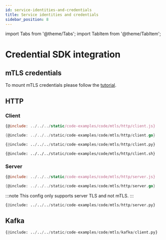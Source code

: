 ```yaml
---
id: service-identities-and-credentials
title: Service identities and credentials
sidebar_position: 8
---
```

import Tabs from '@theme/Tabs';
import TabItem from '@theme/TabItem';

# Credential SDK integration

## mTLS credentials

To mount mTLS credentials please follow the [tutorial](/documentation/quick-tutorials/mtls).

## HTTP
### Client

<Tabs>
<TabItem value="js" label="JS" default>

```js
{@include: ../../../static/code-examples/code/mtls/http/client.js}
```
</TabItem>
<TabItem value="go" label="GO">

```go
{@include: ../../../static/code-examples/code/mtls/http/client.go}
```
</TabItem>
<TabItem value="python" label="Python">

```python
{@include: ../../../static/code-examples/code/mtls/http/client.py}
```
</TabItem>
<TabItem value="curl" label="cURL">

```shell
{@include: ../../../static/code-examples/code/mtls/http/client.sh}
```
</TabItem>
</Tabs>

### Server

<Tabs>
<TabItem value="js" label="JS" default>

```js
{@include: ../../../static/code-examples/code/mtls/http/server.js}
```
</TabItem>
<TabItem value="go" label="GO">

```go
{@include: ../../../static/code-examples/code/mtls/http/server.go}
```
</TabItem>
<TabItem value="python" label="Python">

:::note
This config only supports server TLS and not mTLS.
:::

```python
{@include: ../../../static/code-examples/code/mtls/http/server.py}
```
</TabItem>
</Tabs>

## Kafka
<Tabs>
<TabItem value="js" label="JS" default>

```python
{@include: ../../../static/code-examples/code/mtls/kafka/client.py}
```
</TabItem>
</Tabs>